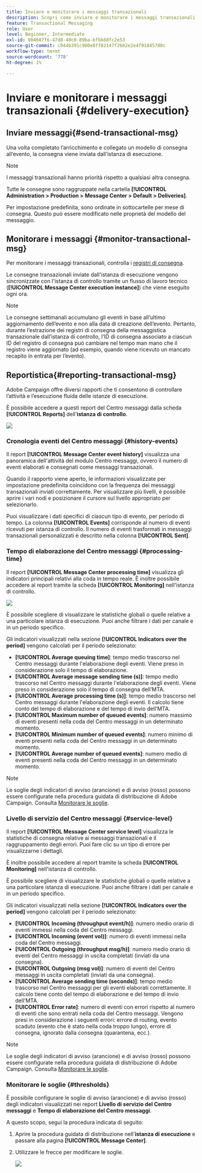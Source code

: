 ```yaml
---
title: Inviare e monitorare i messaggi transazionali
description: Scopri come inviare e monitorare i messaggi transazionali
feature: Transactional Messaging
role: User
level: Beginner, Intermediate
exl-id: 084607f6-47d8-40c0-89ba-bfbb88fc2e53
source-git-commit: c044b391c900e8ff82147f2682e2e4f91845780c
workflow-type: tm+mt
source-wordcount: '778'
ht-degree: 1%

---
```


# Inviare e monitorare i messaggi transazionali {#delivery-execution}

## Inviare messaggi{#send-transactional-msg}

Una volta completato l’arricchimento e collegato un modello di consegna all’evento, la consegna viene inviata dall’istanza di esecuzione.

>[!NOTE]
>
>I messaggi transazionali hanno priorità rispetto a qualsiasi altra consegna.

Tutte le consegne sono raggruppate nella cartella **[!UICONTROL Administration > Production > Message Center > Default > Deliveries]**.

Per impostazione predefinita, sono ordinate in sottocartelle per mese di consegna. Questo può essere modificato nelle proprietà del modello del messaggio.

## Monitorare i messaggi {#monitor-transactional-msg}

Per monitorare i messaggi transazionali, controlla i [registri di consegna](send.md).

Le consegne transazionali inviate dall&#39;istanza di esecuzione vengono sincronizzate con l&#39;istanza di controllo tramite un flusso di lavoro tecnico (**[!UICONTROL Message Center execution instance]**) che viene eseguito ogni ora.

>[!NOTE]
>
>Le consegne settimanali accumulano gli eventi in base all’ultimo aggiornamento dell’evento e non alla data di creazione dell’evento. Pertanto, durante l’estrazione dei registri di consegna della messaggistica transazionale dall’istanza di controllo, l’ID di consegna associato a ciascun ID del registro di consegna può cambiare nel tempo man mano che il registro viene aggiornato (ad esempio, quando viene ricevuto un mancato recapito in entrata per l’evento).

<!--
To monitor the activity and running of the execution instance(s), see [Transactional messaging reports](transactional-messaging-reports.md).-->

## Reportistica{#reporting-transactional-msg}

Adobe Campaign offre diversi rapporti che ti consentono di controllare l’attività e l’esecuzione fluida delle istanze di esecuzione.

È possibile accedere a questi report del Centro messaggi dalla scheda **[!UICONTROL Reports]** dell&#39;**istanza di controllo**.

![](assets/mc-reports.png)

### Cronologia eventi del Centro messaggi {#history-events}

Il report **[!UICONTROL Message Center event history]** visualizza una panoramica dell&#39;attività del modulo Centro messaggi, ovvero il numero di eventi elaborati e consegnati come messaggi transazionali.

Quando il rapporto viene aperto, le informazioni visualizzate per impostazione predefinita coincidono con la frequenza dei messaggi transazionali inviati correttamente. Per visualizzare più livelli, è possibile aprire i vari nodi e posizionare il cursore sul livello appropriato per selezionarlo.

Puoi visualizzare i dati specifici di ciascun tipo di evento, per periodo di tempo. La colonna **[!UICONTROL Events]** corrisponde al numero di eventi ricevuti per istanza di controllo. Il numero di eventi trasformati in messaggi transazionali personalizzati è descritto nella colonna **[!UICONTROL Sent]**.


### Tempo di elaborazione del Centro messaggi {#processing-time}

Il report **[!UICONTROL Message Center processing time]** visualizza gli indicatori principali relativi alla coda in tempo reale. È inoltre possibile accedere al report tramite la scheda **[!UICONTROL Monitoring]** nell&#39;istanza di controllo.

![](assets/mc-processing-time-report.png)

È possibile scegliere di visualizzare le statistiche globali o quelle relative a una particolare istanza di esecuzione. Puoi anche filtrare i dati per canale e in un periodo specifico.

Gli indicatori visualizzati nella sezione **[!UICONTROL Indicators over the period]** vengono calcolati per il periodo selezionato:

* **[!UICONTROL Average queuing time]**: tempo medio trascorso nel Centro messaggi durante l&#39;elaborazione degli eventi. Viene preso in considerazione solo il tempo di elaborazione.
* **[!UICONTROL Average message sending time (s)]**: tempo medio trascorso nel Centro messaggi durante l&#39;elaborazione degli eventi. Viene preso in considerazione solo il tempo di consegna dell’MTA.
* **[!UICONTROL Average processing time (s)]**: tempo medio trascorso nel Centro messaggi durante l&#39;elaborazione degli eventi. Il calcolo tiene conto del tempo di elaborazione e del tempo di invio dell’MTA.
* **[!UICONTROL Maximum number of queued events]**: numero massimo di eventi presenti nella coda del Centro messaggi in un determinato momento.
* **[!UICONTROL Minimum number of queued events]**: numero minimo di eventi presenti nella coda del Centro messaggi in un determinato momento.
* **[!UICONTROL Average number of queued events]**: numero medio di eventi presenti nella coda del Centro messaggi in un determinato momento.

>[!NOTE]
>
>Le soglie degli indicatori di avviso (arancione) e di avviso (rosso) possono essere configurate nella procedura guidata di distribuzione di Adobe Campaign. Consulta [Monitorare le soglie](#thresholds).



### Livello di servizio del Centro messaggi {#service-level}

Il report **[!UICONTROL Message Center service level]** visualizza le statistiche di consegna relative ai messaggi transazionali e il raggruppamento degli errori. Puoi fare clic su un tipo di errore per visualizzarne i dettagli.

È inoltre possibile accedere al report tramite la scheda **[!UICONTROL Monitoring]** nell&#39;istanza di controllo.

È possibile scegliere di visualizzare le statistiche globali o quelle relative a una particolare istanza di esecuzione. Puoi anche filtrare i dati per canale e in un periodo specifico.

Gli indicatori visualizzati nella sezione **[!UICONTROL Indicators over the period]** vengono calcolati per il periodo selezionato:

* **[!UICONTROL Incoming (throughput event/h)]**: numero medio orario di eventi immessi nella coda del Centro messaggi.
* **[!UICONTROL Incoming (event vol)]**: numero di eventi immessi nella coda del Centro messaggi.
* **[!UICONTROL Outgoing (throughput msg/h)]**: numero medio orario di eventi del Centro messaggi in uscita completati (inviati da una consegna).
* **[!UICONTROL Outgoing (msg vol)]**: numero di eventi del Centro messaggi in uscita completati (inviati da una consegna).
* **[!UICONTROL Average sending time (seconds)]**: tempo medio trascorso nel Centro messaggi per gli eventi elaborati correttamente. Il calcolo tiene conto del tempo di elaborazione e del tempo di invio dell’MTA.
* **[!UICONTROL Error rate]**: numero di eventi con errori rispetto al numero di eventi che sono entrati nella coda del Centro messaggi. Vengono presi in considerazione i seguenti errori: errore di routing, evento scaduto (evento che è stato nella coda troppo lungo), errore di consegna, ignorato dalla consegna (quarantena, ecc.).

>[!NOTE]
>
>Le soglie degli indicatori di avviso (arancione) e di avviso (rosso) possono essere configurate nella procedura guidata di distribuzione di Adobe Campaign. Consulta [Monitorare le soglie](#thresholds).

### Monitorare le soglie {#thresholds}

È possibile configurare le soglie di avviso (arancione) e di avviso (rosso) degli indicatori visualizzati nei report **Livello di servizio del Centro messaggi** e **Tempo di elaborazione del Centro messaggi**.

A questo scopo, segui la procedura indicata di seguito:

1. Aprire la procedura guidata di distribuzione nell&#39;**istanza di esecuzione** e passare alla pagina **[!UICONTROL Message Center]**.
1. Utilizzare le frecce per modificare le soglie.

   ![](assets/mc-thresholds.png)
